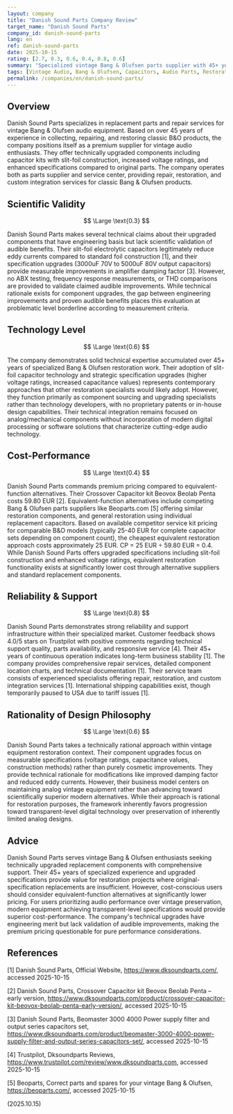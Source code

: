 ```yaml
---
layout: company
title: "Danish Sound Parts Company Review"
target_name: "Danish Sound Parts"
company_id: danish-sound-parts
lang: en
ref: danish-sound-parts
date: 2025-10-15
rating: [2.7, 0.3, 0.6, 0.4, 0.8, 0.6]
summary: "Specialized vintage Bang & Olufsen parts supplier with 45+ years experience, offering technically upgraded replacement components but at premium pricing without audible validation"
tags: [Vintage Audio, Bang & Olufsen, Capacitors, Audio Parts, Restoration]
permalink: /companies/en/danish-sound-parts/
---
```


## Overview

Danish Sound Parts specializes in replacement parts and repair services for vintage Bang & Olufsen audio equipment. Based on over 45 years of experience in collecting, repairing, and restoring classic B&O products, the company positions itself as a premium supplier for vintage audio enthusiasts. They offer technically upgraded components including capacitor kits with slit-foil construction, increased voltage ratings, and enhanced specifications compared to original parts. The company operates both as parts supplier and service center, providing repair, restoration, and custom integration services for classic Bang & Olufsen products.

## Scientific Validity

$$ \Large \text{0.3} $$

Danish Sound Parts makes several technical claims about their upgraded components that have engineering basis but lack scientific validation of audible benefits. Their slit-foil electrolytic capacitors legitimately reduce eddy currents compared to standard foil construction [1], and their specification upgrades (3000uF 70V to 5000uF 80V output capacitors) provide measurable improvements in amplifier damping factor [3]. However, no ABX testing, frequency response measurements, or THD comparisons are provided to validate claimed audible improvements. While technical rationale exists for component upgrades, the gap between engineering improvements and proven audible benefits places this evaluation at problematic level borderline according to measurement criteria.

## Technology Level

$$ \Large \text{0.6} $$

The company demonstrates solid technical expertise accumulated over 45+ years of specialized Bang & Olufsen restoration work. Their adoption of slit-foil capacitor technology and strategic specification upgrades (higher voltage ratings, increased capacitance values) represents contemporary approaches that other restoration specialists would likely adopt. However, they function primarily as component sourcing and upgrading specialists rather than technology developers, with no proprietary patents or in-house design capabilities. Their technical integration remains focused on analog/mechanical components without incorporation of modern digital processing or software solutions that characterize cutting-edge audio technology.

## Cost-Performance

$$ \Large \text{0.4} $$

Danish Sound Parts commands premium pricing compared to equivalent-function alternatives. Their Crossover Capacitor kit Beovox Beolab Penta costs 59.80 EUR [2]. Equivalent-function alternatives include competing Bang & Olufsen parts suppliers like Beoparts.com [5] offering similar restoration components, and general restoration using individual replacement capacitors. Based on available competitor service kit pricing for comparable B&O models (typically 25-40 EUR for complete capacitor sets depending on component count), the cheapest equivalent restoration approach costs approximately 25 EUR. CP = 25 EUR ÷ 59.80 EUR = 0.4. While Danish Sound Parts offers upgraded specifications including slit-foil construction and enhanced voltage ratings, equivalent restoration functionality exists at significantly lower cost through alternative suppliers and standard replacement components.

## Reliability & Support

$$ \Large \text{0.8} $$

Danish Sound Parts demonstrates strong reliability and support infrastructure within their specialized market. Customer feedback shows 4.0/5 stars on Trustpilot with positive comments regarding technical support quality, parts availability, and responsive service [4]. Their 45+ years of continuous operation indicates long-term business stability [1]. The company provides comprehensive repair services, detailed component location charts, and technical documentation [1]. Their service team consists of experienced specialists offering repair, restoration, and custom integration services [1]. International shipping capabilities exist, though temporarily paused to USA due to tariff issues [1].

## Rationality of Design Philosophy

$$ \Large \text{0.6} $$

Danish Sound Parts takes a technically rational approach within vintage equipment restoration context. Their component upgrades focus on measurable specifications (voltage ratings, capacitance values, construction methods) rather than purely cosmetic improvements. They provide technical rationale for modifications like improved damping factor and reduced eddy currents. However, their business model centers on maintaining analog vintage equipment rather than advancing toward scientifically superior modern alternatives. While their approach is rational for restoration purposes, the framework inherently favors progression toward transparent-level digital technology over preservation of inherently limited analog designs.

## Advice

Danish Sound Parts serves vintage Bang & Olufsen enthusiasts seeking technically upgraded replacement components with comprehensive support. Their 45+ years of specialized experience and upgraded specifications provide value for restoration projects where original-specification replacements are insufficient. However, cost-conscious users should consider equivalent-function alternatives at significantly lower pricing. For users prioritizing audio performance over vintage preservation, modern equipment achieving transparent-level specifications would provide superior cost-performance. The company's technical upgrades have engineering merit but lack validation of audible improvements, making the premium pricing questionable for pure performance considerations.

## References

[1] Danish Sound Parts, Official Website, https://www.dksoundparts.com/, accessed 2025-10-15

[2] Danish Sound Parts, Crossover Capacitor kit Beovox Beolab Penta – early version, https://www.dksoundparts.com/product/crossover-capacitor-kit-beovox-beolab-penta-early-version/, accessed 2025-10-15

[3] Danish Sound Parts, Beomaster 3000 4000 Power supply filter and output series capacitors set, https://www.dksoundparts.com/product/beomaster-3000-4000-power-supply-filter-and-output-series-capacitors-set/, accessed 2025-10-15

[4] Trustpilot, Dksoundparts Reviews, https://www.trustpilot.com/review/www.dksoundparts.com, accessed 2025-10-15

[5] Beoparts, Correct parts and spares for your vintage Bang & Olufsen, https://beoparts.com/, accessed 2025-10-15

(2025.10.15)